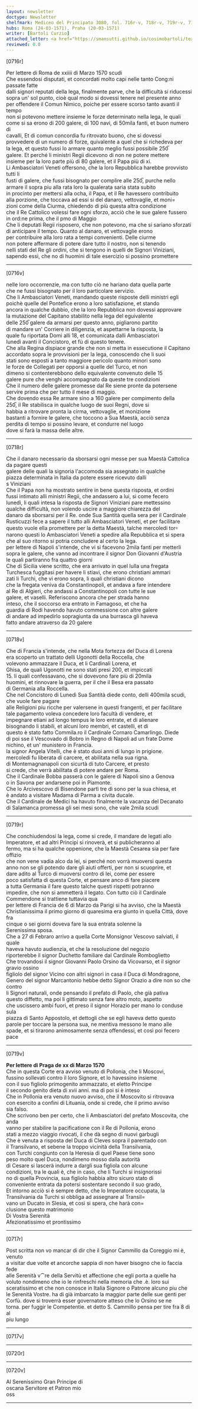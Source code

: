 ```yaml
---
layout: newsletter
doctype: Newsletter
shelfmark: Mediceo del Principato 3080, fol. 716r-v, 718r-v, 719r-v, 717r-v, 720r-v
hubs: Roma (24-03-1571), Praha (20-03-1571)
writer: [Bartoli Curzio]
attached_letter: <a href="https://smansutti.github.io/cosimobartoli/texts/TBD/">TBD</a>
reviewed: 0.0
---
```


[0716r]  
  
  
Per lettere di Roma de xxiiii di Marzo 1570 scudi  
Che essendosi disputati, et concordati molto capi nelle tanto Cong:ni passate fatte  
dalli signori reputati della lega, finalmente parve, che la difficultà si riducessi  
sopra un' sol punto, cioè qual modo si dovessi tenere nel presente anno  
per offendere il Comun Nimico, poiche per essere scorso tanto avanti il tempo  
non si potevono mettere insieme le forze determinato nella lega, le quali  
come si sa erono di 200 galere, di 100 navi, di 50mila fanti, et buon numero di  
cavalli, Et di comun concordia fu ritrovato buono, che si dovessi  
provvedere di un numero di forze, quivalente a quel che si richedeva per  
la lega, et questo fussi lo armare quanto meglio fussi possibile 250̅  
galere. Et perché li ministri Regii dicevono di non ne potere mettere  
insieme per la loro parte più di 80 galere, et il Papa più di xi.  
Li Ambasciatori Veneti offersono, che la loro Repubblica harebbe provvisto tutti li  
fusti di galere, che fussi bisognato per complire alle 250̅, purche nello  
armare il sopra piu alla rata loro la qualerata saria stata subito  
in procinto per mettersi alla ocha, il Papa, et il Re havessero contribuito  
alla porzione, che toccava ad essi si del danaro, vettovaglie, et moni=  
zioni come della Ciurma, chiedendo di più questa altra condizione  
che il Re Cattolico volessi fare ogni sforzo, acciò che le sue galere fussero  
in ord:ne prima, che il pmo di Maggio  
Che li deputati Regii risposero, che non potevono, ma che si sariano sforzati  
di anticipare il tempo. Quanto al danaro, et vettovaglie erono  
per contribuire alla loro rata a tempi convenienti. Delle ciurme  
non potere affermare di potere dare tutto il nostro, non si tenendo  
nelli stati del Re gli ordini, che si tengono in quelli de Signori Viniziani,  
sapendo essi, che no di huomini di tale esercizio si possino promettere  
  
---  

[0716v]  
  
  
nelle loro occorrenzie, ma con tutto ciò ne hariano data quella parte  
che ne fussi bisognato per il loro particolare servizio.  
Che li Ambasciatori Veneti, mandando queste risposte delli ministri egli  
poichè quelle del Pontefice erono a loro satisfazione, et stando  
ancora in qualche dubbio, che la loro Repubblica non dovessi approvare  
la mutazione del Capitano stabilito nella lega del eguivalente  
delle 250̅ galere da armarsi per questo anno, pigliarono partito  
di mandare un' Corriere in diligenzia, et aspettarne la risposta, la  
quale fu riportata Domi alli 18, et comunicata dalli Ambasciatori  
lunedì avanti il Concistoro, et fù di questo tenere.  
Che alla Regina dispiace grande che non si metta in essecutione il Capitano  
accordato sopra le provvisioni per la lega, conoscendo che li suoi  
stati sono esposti a tanto maggiore pericolo quanto minori sono  
le forze de Collegati per opporsi a quelle del Turco, et non  
dimeno si contenterebbono dello equivalente convenuto delle 15  
galere pure che venghi accompagnato da queste tre condizioni  
Che il numero delle galere promesse dal Re siene pronte da potersene  
servire prima che per tutto il mese di maggio.  
Che dovendo essa Re armare sino a 160 galere per compimento della  
250̅, il Re stabilisca in qualche luogo de suoi Regni, dove si  
habbia a ritrovare pronta la cirma, vettovaglie, et monizione  
bastanti a fornire le galere, che toccono a Sua Maestà, acciò senza  
perdita di tempo si possino levare, et condurre nel luogo  
dove si farà la massa delle altre.  
  
---  

[0718r]  
  
  
Che il danaro necessario da sborsarsi ogni messe per sua Maestà Cattolica da pagare questi  
galere delle quali la signoria l'accomoda sia assegnato in qualche  
piazza determinata in Italia da potere essere ricevuto dalli  
s Viniziani  
Che il Papa non ha mostrato sentire in bene questa risposta, et ordini  
fussi intimato alli ministri Regii, che andassero a lui, si come fecero  
lunedì, li quali intesa la risposta de Signori Viniziani pare mettessino  
qualche difficultà, non volendo uscire a maggiore chiarezza del  
danaro da sborsarsi per il Re. onde Sua Santità quella sera per il Cardinale  
Rusticuzzi fece a sapere il tutto alli Ambasciatori Veneti, et per facilitare  
questo vuole ella promettere per la detta Maestà, talche mercoledi tor꞊  
narono questi lo Ambasciatori Veneti a spedire alla Repubblica et si spera  
che al suo ritorno si potria concludere al certo la lega.  
per lettere di Napoli s'intende, che vi si facevono 2mila fanti per metterli  
sopra le galere, che vanno ad incontrare il signor Don Giovanni d'Austria  
le quali partiranno fra quattro giorni  
Che di Sicilia viene scritto, che era arrivato in quel Iulla una fregata  
Turchesca fuggitasi per havere li stiavi, che erono christiani ammari  
zati li Turchi, che vi erono sopra, li quali christiani dicono  
che la fregata veniva da Constantinopoli, et andava a fare intendere  
al Re di Algieri, che andassi a Constantinopoli con tutte le sue  
galere, et vaselli. Referiscono ancora che per strada hanno  
inteso, che il soccorso era entrato in Famagoso, et che ha  
guardia di Rodi havendo havuto commessione con altre galere  
di andare ad impedirlo sopragiunta da una burrasca gli haveva  
fatto andare atraverso da 20 galere  
  
---  

[0718v]  
  
  
Che di Francia s'intende, che nella Mota fortezza del Duca di Lorena  
era scoperto un trattato delli Ugonotti della Roccella, che  
volevono ammazzare il Duca, et li Cardinali Lorena, et  
Ghisa, de quali Ugonotti ne sono stati presi 200, et impiccati  
15. li quali confessavano, che si dovevono fare più di 20mila  
huomini, et rinnovare la guerra, per il che il Besa era passato  
di Germania alla Roccella.  
Che nel Concistoro di Lunedì Sua Santità diede conto, delli 400mila scudi, che vuole fare pagare  
alle Religioni piu ricche per valersene in questi frangenti, et per facilitare  
tale pagamento voleva concedere loro facultà di vendere, et  
impegnare etiani ad longo tempus le loro entrate, et di alienare  
bisognando li stabili, et alcuni loro membri, et castelli, et di  
questo è stato fatto Commila.ro il Cardinale Cornaro Camarlingo. Diede  
di poi sse il Vescovado di Bobro in Regno di Napoli ad un frate Dome  
nichino, et un' munistero in Francia.  
la signor Angela Vitelli, che è stato duoi anni di lungo in prigione.  
mercoledi fu liberata di carcere, et abilitata nella sua rigna.  
di Montemagnanapoli con sicurtà di tuto Carcere, et presto  
si crede, che verrà abilitata di potere andare per Roma.  
Che il Cardinale Bobba passerà con le galere di Napoli sino a Genova  
o in Savona per andarsene poi in Piamonte.  
Che lo Arcivescovo di Bisendone partì tre dì sono per la sua chiesa, et  
è andato a visitare Madama di Parma a civita ducale.  
Che il Cardinale de Medici ha havuto finalmente la vacanza del Decanato  
di Salamanca promessa gli sei mesi sono, che vale 2mila scudi  
  
---  

[0719r]  
  
  
Che conchiudendosi la lega, come si crede, il mandare de legati allo  
Imperatore, et ad altri Principi si rinoverà, et si publicheranno al  
fermo, ma si ha qualche oppenione, che la Maestà Cesarea sia per fare offizio  
che non vene vadia alco da lei, si perché non vorrà muoversi questa  
anno non se gli potendo dare gli aiuti offerti, per non si scuoprire, et  
dare adito al Turco di muoversi contro di lei, come per essere  
poco satisfatta di questa Corte, et pensare anco di fare piacere  
a tutta Germania il fare questo talche questi rispetti potranno  
impedire, che non si ammetterà il legato. Con tutto ciò il Cardinale  
Commendone si trattiene tuttavia qua  
per lettere di Francia de 6 di Marzo da Parigi si ha avviso, che la Maestà  
Christianissima il primo giorno di quaresima era giunto in quella Città, dove fra  
cinque o sei giorni doveva fare la sua entrata solenne la  
Serenissima sposa.  
Che a 27 di Febraro arrivo a quella Corte Monsignor Vescovo salviati, il quale  
haveva havuto audienzia, et che la resoluzione del negozio  
riporterebbe il signor Duchetto familiare dal Cardinale Romboglietto  
Che trovandosi il signor Giovanni Paolo Orsino da Vicovarso, et il signor gravio ossino  
figliolo del signor Vicino con altri signori in casa il Duca di Mondragone,  
Genero del signor Marcantonio hebbe detto Signor Orazio a dire non so che contro  
li Signori naturali, onde pensando il prefato di Paolo, che già pativa  
questo diffetto, ma poi li gittimato senza fare altro moto, aspetto  
che uscissero ambi fuori, et preso il signor Horazio per mano lo conduse sula  
piazza di Santo Appostolo, et dettogli che se egli haveva detto questo  
parole per toccare la persona sua, ne mentiva messono le mano alle  
spade, et si tirarono animosamente senza offendessi, et così poi fecero pace  
  
---  

[0719v]  
  
  
<strong>Per lettere di Praga de xx di Marzo 1570</strong>  
Che in questa Corte era avviso venuto di Pollonia, che li Moscovi,  
fussino sollevati contro il loro Signore, et lo havessino insieme  
con il suo figliolo primogenito ammazzato, et eletto Principe  
il secondo genito dieta di xvii anni. ma di poi si è inteso  
Che in Pollonia era venuto nuovo avviso, che il Moscovito si ritrovava  
con esercito a confini di Lituania, onde si crede, che il primo avviso  
sia falso.  
Che scrivono ben per certo, che li Ambasciatori del prefato Moscovita, che anda  
vanno per stabilire la pacificatione con il Re di Pollonia, erono  
stati a mezzo viaggio rivocati, il che dà segno di nuovi garbugli  
Che è venuta a risposta del Duca di Cleves sopra il parentado con  
il Transilvano, et sebene la troppo vicinità della Transilvania,  
con Turchi congiunto con la Heresia di quel Paese tiene sono  
peso molto quel Duca, nondimeno mosso dalla autorità  
di Cesare si lascerà indurre a dargli sua figliola con alcune  
condizioni, tra le quali è, che in caso, che li Turchi si insignorissi  
no di quella Provincia, sua figliolo habbia altro sicuro stato di  
conveniente entrata da potersi sostentare secondo il suo grado,  
Et intorno acciò si è sempre detto, che lo Imperatore occupata, la  
Transilvania da Turchi si obbliga ad assegnare al Transil=  
vano un Ducato in Slesia, et così si spera, che harà con=  
clusione questo matrimonio  
Di Vostra Serenità  
Afezionatissimo et prontissimo  
  
---  

[0717r]  
  
  
Post scritta non vo mancar di dir che il Signor Cammillo da Coreggio mi è, venuto  
a visitar due volte et ancorche sappia di non haver bisogno che io faccia fede  
alle Serenità v⁀re della Servitù et affectione che egli porta a quelle ha  
voluto nondimeno che io le rinfreschi nella memoria che .è. loro sui  
sceratissimo et che non conosce in Italia Signore o Patrone alcuno piu che  
le Serenità Vostre. ha di già imbarcato la maggior parte delle sue genti per  
Corfù. dove si troverrà esser governatore atteso che lo Orsino se ne  
torna. per fuggir le Competentie. et detto S. Cammillo pensa per tire fra 8 di al  
piu lungo  
  
---  

[0717v]  
  
  
  
---  

[0720r]  
  
  
  
---  

[0720v]  
  
  
Al Serenissimo Gran Principe di  
oscana Servitore et Patron mio  
oss  
  
---  

